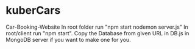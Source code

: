 # kuberCars
Car-Booking-Website
In root folder run "npm start nodemon server.js"
In root/client run "npm start".
Copy the Database from given URL in DB.js in MongoDB server if you want to make one for you.
